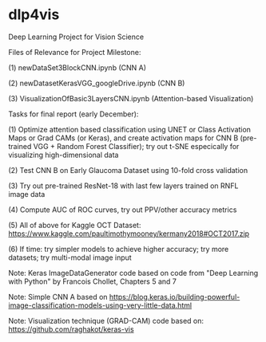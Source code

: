 # dlp4vis
Deep Learning Project for Vision Science

Files of Relevance for Project Milestone:

(1) newDataSet3BlockCNN.ipynb (CNN A)

(2) newDatasetKerasVGG_googleDrive.ipynb (CNN B)

(3) VisualizationOfBasic3LayersCNN.ipynb (Attention-based Visualization)


Tasks for final report (early December):

(1) Optimize attention based classification using UNET or Class Activation Maps or Grad CAMs (or Keras), and create activation maps for CNN B (pre-trained VGG + Random Forest Classifier); try out t-SNE especically for visualizing high-dimensional data

(2) Test CNN B on Early Glaucoma Dataset using 10-fold cross validation

(3) Try out pre-trained ResNet-18 with last few layers trained on RNFL image data

(4) Compute AUC of ROC curves, try out PPV/other accuracy metrics

(5) All of above for Kaggle OCT Dataset: https://www.kaggle.com/paultimothymooney/kermany2018#OCT2017.zip

(6) If time: try simpler models to achieve higher accuracy; try more datasets; try multi-modal image input

Note: Keras ImageDataGenerator code based on code from "Deep Learning with Python" by Francois Chollet, Chapters 5 and 7

Note: Simple CNN A based on https://blog.keras.io/building-powerful-image-classification-models-using-very-little-data.html

Note: Visualization technique (GRAD-CAM) code based on: https://github.com/raghakot/keras-vis
